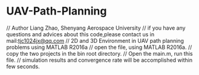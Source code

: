 #  UAV-Path-Planning
// Author Liang Zhao, Shenyang Aerospace University
// if you have any questions and advices about this code,please contact us in mail:tjc1024jx@qq.com
// 2D and 3D Environment in UAV path planning problems using MATLAB R2016a
// open the file, using MATLAB R2016a.
// copy the two projects in the bin root directory.
// Open the main.m, run this file.
// simulation results and convergence rate will be accomplished within few seconds.

